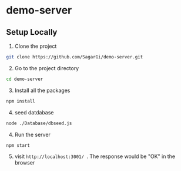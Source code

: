 # demo-server

## Setup Locally
1. Clone the project
 ```bash
 git clone https://github.com/SagarGi/demo-server.git
 ```
2. Go to the project directory
  ```bash
  cd demo-server
  ```
3. Install all the packages
```bash
npm install
```
4. seed datdabase
```bash
node ./Database/dbseed.js
```
4. Run the server
```bash
npm start
```
5. visit `http://localhost:3001/ `. The response would be "OK" in the browser
